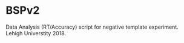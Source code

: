 # BSPv2
Data Analysis (RT/Accuracy) script for negative template experiment. Lehigh Universtity 2018.
